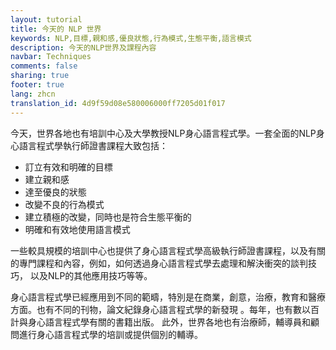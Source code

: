```yaml
---
layout: tutorial
title: 今天的 NLP 世界
keywords: NLP,目標,親和感,優良狀態,行為模式,生態平衡,語言模式
description: 今天的NLP世界及課程內容
navbar: Techniques
comments: false
sharing: true
footer: true
lang: zhcn
translation_id: 4d9f59d08e580006000ff7205d01f017
---
```


今天，世界各地也有培訓中心及大學教授NLP身心語言程式學。一套全面的NLP身心語言程式學執行師證書課程大致包括：

* 訂立有效和明確的目標
* 建立親和感
* 達至優良的狀態
* 改變不良的行為模式
* 建立積極的改變，同時也是符合生態平衡的
* 明確和有效地使用語言模式

一些較具規模的培訓中心也提供了身心語言程式學高級執行師證書課程，以及有關的專門課程和內容，例如，如何透過身心語言程式學去處理和解決衝突的談判技巧， 以及NLP的其他應用技巧等等。

身心語言程式學已經應用到不同的範疇，特別是在商業，創意，治療，教育和醫療方面。也有不同的刊物，論文紀錄身心語言程式學的新發現 。每年，也有數以百計與身心語言程式學有關的書籍出版。
此外，世界各地也有治療師，輔導員和顧問進行身心語言程式學的培訓或提供個別的輔導。
